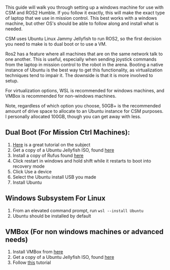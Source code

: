 This guide will walk you through setting up a windows machine for use with CSM and ROS2 Humble. If you follow it exactly, this will make the exact type of laptop that we use in mission control. This best works with a windows machine, but other OS's should be able to follow along and install what is needed.

CSM uses Ubuntu Linux Jammy Jellyfish to run ROS2, so the first decision you need to make is to dual boot or to use a VM. 

Ros2 has a feature where all machines that are on the same network talk to one another. This is useful, especially when sending joystick commands from the laptop in mission control to the robot in the arena. Booting a native instance of Ubuntu is the best way to get this functionality, as virtualization techniques tend to impair it. The downside is that it is more involved to setup.

For virtualization options, WSL is recommended for windows machines, and VMBox is recommended for non-windows machines.

Note, regardless of which option you choose, 50GB+ is the recommended amount of drive space to allocate to an Ubuntu instance for CSM purposes. I personally allocated 100GB, though you can get away with less.

## Dual Boot (For Mission Ctrl Machines):
1. [Here](https://gcore.com/learning/dual-boot-ubuntu-windows-setup/) is a great tutorial on the subject
2. Get a copy of a Ubuntu Jellyfish ISO, found [here](https://releases.ubuntu.com/jammy/)
3. Install a copy of Rufus found [here](https://rufus.ie/en/)
4. Click restart in windows and hold shift while it restarts to boot into recovery mode
5. Click Use a device
6. Select the Ubuntu install USB you made
7. Install Ubuntu
## Windows Subsystem For Linux
1. From an elevated command prompt, run `wsl --install Ubuntu` 
2. Ubuntu should be installed by default

## VMBox (For non windows machines or advanced needs)
1. Install VMBox from [here](https://www.virtualbox.org/)
2. Get a copy of a Ubuntu Jellyfish ISO, found [here](https://releases.ubuntu.com/jammy/)
3. Follow [this](https://ubuntu.com/tutorials/how-to-run-ubuntu-desktop-on-a-virtual-machine-using-virtualbox#1-overview) tutorial

